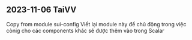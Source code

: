 ## 2023-11-06 TaiVV

Copy from module sui-config
Viết lại module này để chủ động trong việc cònig cho các components khác sẽ được thêm vào trong Scalar
